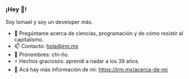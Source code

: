 ### ¡Hey 👋!

Soy Ixmael y soy un developer más.

- 💬 Pregúntame acerca de ciencias, programación y de cómo resistir al capitalismo.
- 📫 Contacto: hola@irm.mx
- 🤡 Pronombres: chí-ño.
- ⚡ Hechos graciosos: aprendí a nadar a los 39 años.
- 🫣 Acá hay más información de mi: https://irm.mx/acerca-de-mi
